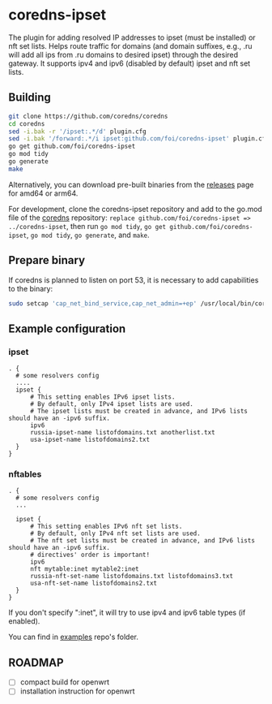 # coredns-ipset

The plugin for adding resolved IP addresses to ipset (must be installed) or nft set lists. Helps route traffic for domains (and domain suffixes, e.g., .ru will add all ips from .ru domains to desired ipset) through the desired gateway. It supports ipv4 and ipv6 (disabled by default) ipset and nft set lists.

## Building

```bash
git clone https://github.com/coredns/coredns
cd coredns
sed -i.bak -r '/ipset:.*/d' plugin.cfg
sed -i.bak '/forward:.*/i ipset:github.com/foi/coredns-ipset' plugin.cfg
go get github.com/foi/coredns-ipset
go mod tidy
go generate
make
```

Alternatively, you can download pre-built binaries from the [releases](https://github.com/foi/coredns-ipset/releases/) page for amd64 or arm64.

For development, clone the coredns-ipset repository and add to the go.mod file of the [coredns](https://github.com/coredns/coredns) repository: `replace github.com/foi/coredns-ipset => ../coredns-ipset`, then run `go mod tidy`, `go get github.com/foi/coredns-ipset`, `go mod tidy`, `go generate`, and `make`.

## Prepare binary

If coredns is planned to listen on port 53, it is necessary to add capabilities to the binary:

```bash
sudo setcap 'cap_net_bind_service,cap_net_admin=+ep' /usr/local/bin/coredns
```

## Example configuration

### ipset

```
. {
  # some resolvers config
  ....
  ipset {
      # This setting enables IPv6 ipset lists.
      # By default, only IPv4 ipset lists are used.
      # The ipset lists must be created in advance, and IPv6 lists should have an -ipv6 suffix.
      ipv6
      russia-ipset-name listofdomains.txt anotherlist.txt
      usa-ipset-name listofdomains2.txt
  }
}
```
### nftables

```
. {
  # some resolvers config
  ...

  ipset {
      # This setting enables IPv6 nft set lists.
      # By default, only IPv4 nft set lists are used.
      # The nft set lists must be created in advance, and IPv6 lists should have an -ipv6 suffix.
      # directives' order is important!
      ipv6
      nft mytable:inet mytable2:inet
      russia-nft-set-name listofdomains.txt listofdomains3.txt
      usa-nft-set-name listofdomains2.txt
  }
}
```
If you don't specify ":inet", it will try to use ipv4 and ipv6 table types (if enabled).

You can find in [examples](https://github.com/foi/coredns-ipset/tree/main/examples) repo's folder.

## ROADMAP

- [ ] compact build for openwrt
- [ ] installation instruction for openwrt
